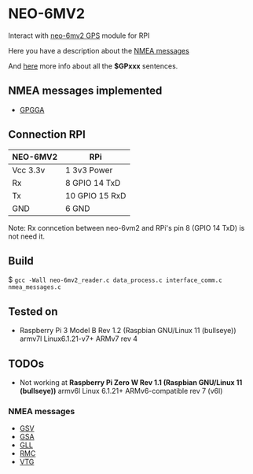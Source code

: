 # NEO-6MV2

Interact with [neo-6mv2 GPS](https://components101.com/modules/neo-6mv2-gps-module) module for RPI

Here you have a description about the [NMEA messages](https://receiverhelp.trimble.com/alloy-gnss/en-us/NMEA-0183messages_MessageOverview.html)

And [here](https://aprs.gids.nl/nmea) more info about all the **$GPxxx** sentences. 

## NMEA messages implemented

- [GPGGA](http://aprs.gids.nl/nmea/#gga)

## Connection RPI

| NEO-6MV2 |       RPi      |
|----------|----------------|
| Vcc 3.3v |  1 3v3 Power   |
|    Rx    |  8 GPIO 14 TxD |
|    Tx    | 10 GPIO 15 RxD |
|   GND    |  6 GND         |

Note: Rx conncetion between neo-6vm2 and RPi's pin 8 (GPIO 14 TxD) is not need it.

## Build

$ `gcc -Wall neo-6mv2_reader.c data_process.c interface_comm.c nmea_messages.c`

## Tested on

- Raspberry Pi 3 Model B Rev 1.2 (Raspbian GNU/Linux 11 (bullseye)) armv7l Linux6.1.21-v7+ ARMv7 rev 4

## TODOs

- Not working at **Raspberry Pi Zero W Rev 1.1 (Raspbian GNU/Linux 11 (bullseye))** armv6l Linux 6.1.21+ ARMv6-compatible rev 7 (v6l)

### NMEA messages

- [GSV](https://receiverhelp.trimble.com/alloy-gnss/en-us/NMEA-0183messages_GSV.html)
- [GSA](https://receiverhelp.trimble.com/alloy-gnss/en-us/NMEA-0183messages_GSA.html)
- [GLL](https://receiverhelp.trimble.com/alloy-gnss/en-us/NMEA-0183messages_GLL.html)
- [RMC](https://receiverhelp.trimble.com/alloy-gnss/en-us/NMEA-0183messages_RMC.html)
- [VTG](https://aprs.gids.nl/nmea/#vtg)

